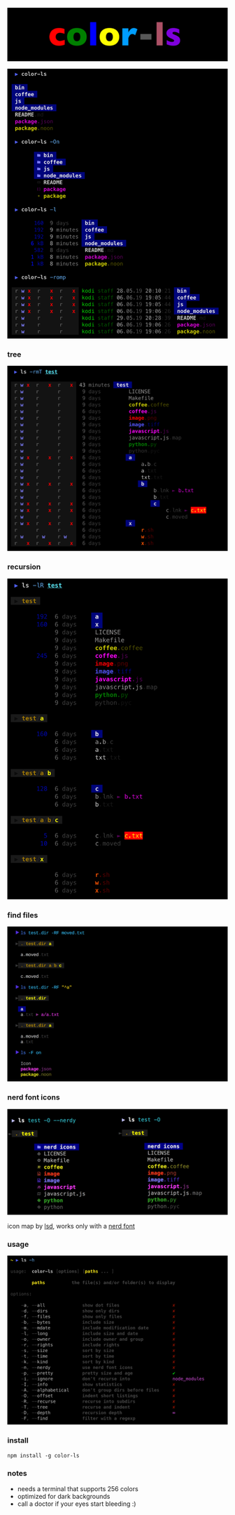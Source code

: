 
![icon](./bin/img/icon.png)

![example](./bin/img/example01.png)

### tree

![tree](./bin/img/example04.png)

### recursion

![recursion](./bin/img/example02.png)

### find files

![find](./bin/img/example03.png)

### nerd font icons

![nerdy](./bin/img/nerdy.png)

icon map by [lsd](https://github.com/Peltoche/lsd), works only with a [nerd font](https://github.com/ryanoasis/nerd-fonts)

### usage

![usage](./bin/img/usage.png)

### install

```shell
npm install -g color-ls
```

### notes

* needs a terminal that supports 256 colors
* optimized for dark backgrounds
* call a doctor if your eyes start bleeding :)
